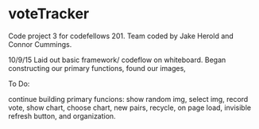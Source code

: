 # voteTracker
Code project 3 for codefellows 201. Team coded by Jake Herold and Connor Cummings.

10/9/15
Laid out basic framework/ codeflow on whiteboard. Began constructing our primary functions, found our images,

To Do:

continue building primary funcions:
    show random img, select img, record vote, show chart, choose chart, new pairs, recycle, on page load, invisible refresh button, and organization.
